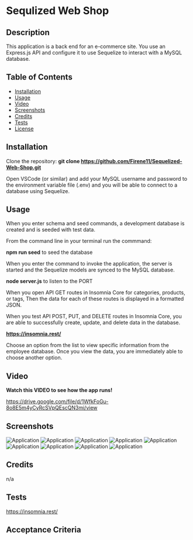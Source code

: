 # Sequlized Web Shop

## Description
This application is a back end for an e-commerce site. You use an Express.js API and configure it to use Sequelize to interact with a MySQL database. 

## Table of Contents
- [Installation](#installation)
- [Usage](#usage)
- [Video](#video)
- [Screenshots](#Screenshots)
- [Credits](#credits)
- [Tests](#tests)
- [License](#license)

## Installation
Clone the repository: **git clone https://github.com/Firene11/Sequelized-Web-Shop.git**

Open VSCode (or similar) and add your MySQL username and password to the environment variable file (.env) and you will be able to connect to a database using Sequelize.

## Usage

When you enter schema and seed commands, a development database is created and is seeded with test data.

From the command line in your terminal run the commmand:

**npm run seed** to seed the database

When you enter the command to invoke the application, the server is started and the Sequelize models are synced to the MySQL database.

**node server.js** to listen to the PORT

When you open API GET routes in Insomnia Core for categories, products, or tags, Then the data for each of these routes is displayed in a formatted JSON.

When you test API POST, PUT, and DELETE routes in Insomnia Core, you are able to successfully create, update, and delete data in the database.

**https://insomnia.rest/**

Choose an option from the list to view specific information from the employee database. Once you view the data, you are immediately able to choose another option. 

## Video

**Watch this VIDEO to see how the app runs!**

https://drive.google.com/file/d/1WfkFoGu-8o8E5m4yCyRcSVpQEscQN3mi/view

## Screenshots

![Application](Images/sc1.jpg) 
![Application](Images/sc2.jpg) 
![Application](Images/sc3.jpg) 
![Application](Images/sc4.jpg) 
![Application](Images/sc5.jpg) 
![Application](Images/sc6.jpg) 
![Application](Images/sc7.jpg) 
![Application](Images/sc8.jpg) 
![Application](Images/sc9.jpg) 


## Credits
n/a

## Tests

https://insomnia.rest/

## Acceptance Criteria